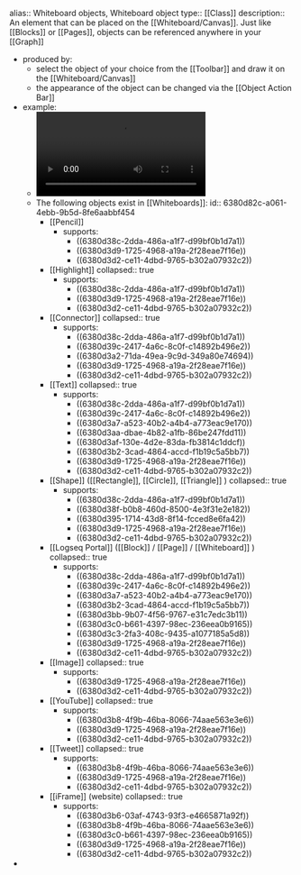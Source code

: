 alias:: Whiteboard objects, Whiteboard object
type:: [[Class]]
description:: An element that can be placed on the [[Whiteboard/Canvas]]. Just like [[Blocks]] or [[Pages]], objects can be referenced anywhere in your [[Graph]]

- produced by:
	- select the object of your choice from the [[Toolbar]] and draw it on the [[Whiteboard/Canvas]]
	- the appearance of the object can be changed via the [[Object Action Bar]]
- example:
	- ![ObjectExamples.mp4](../assets/ObjectExamples_1669389480174_0.mp4)
	- The following objects exist in [[Whiteboards]]:
	  id:: 6380d82c-a061-4ebb-9b5d-8fe6aabbf454
		- [[Pencil]]
			- supports:
				- ((6380d38c-2dda-486a-a1f7-d99bf0b1d7a1))
				- ((6380d3d9-1725-4968-a19a-2f28eae7f16e))
				- ((6380d3d2-ce11-4dbd-9765-b302a07932c2))
		- [[Highlight]]
		  collapsed:: true
			- supports:
				- ((6380d38c-2dda-486a-a1f7-d99bf0b1d7a1))
				- ((6380d3d9-1725-4968-a19a-2f28eae7f16e))
				- ((6380d3d2-ce11-4dbd-9765-b302a07932c2))
		- [[Connector]]
		  collapsed:: true
			- supports:
				- ((6380d38c-2dda-486a-a1f7-d99bf0b1d7a1))
				- ((6380d39c-2417-4a6c-8c0f-c14892b496e2))
				- ((6380d3a2-71da-49ea-9c9d-349a80e74694))
				- ((6380d3d9-1725-4968-a19a-2f28eae7f16e))
				- ((6380d3d2-ce11-4dbd-9765-b302a07932c2))
		- [[Text]]
		  collapsed:: true
			- supports:
				- ((6380d38c-2dda-486a-a1f7-d99bf0b1d7a1))
				- ((6380d39c-2417-4a6c-8c0f-c14892b496e2))
				- ((6380d3a7-a523-40b2-a4b4-a773eac9e170))
				- ((6380d3aa-dbae-4b82-a1fb-86be247fdd11))
				- ((6380d3af-130e-4d2e-83da-fb3814c1ddcf))
				- ((6380d3b2-3cad-4864-accd-f1b19c5a5bb7))
				- ((6380d3d9-1725-4968-a19a-2f28eae7f16e))
				- ((6380d3d2-ce11-4dbd-9765-b302a07932c2))
		- [[Shape]] ([[Rectangle]], [[Circle]], [[Triangle]] )
		  collapsed:: true
			- supports:
				- ((6380d38c-2dda-486a-a1f7-d99bf0b1d7a1))
				- ((6380d38f-b0b8-460d-8500-4e3f31e2e182))
				- ((6380d395-1714-43d8-8f14-fcced8e6fa42))
				- ((6380d3d9-1725-4968-a19a-2f28eae7f16e))
				- ((6380d3d2-ce11-4dbd-9765-b302a07932c2))
		- [[Logseq Portal]] ([[Block]] / [[Page]] / [[Whiteboard]] )
		  collapsed:: true
			- supports:
				- ((6380d38c-2dda-486a-a1f7-d99bf0b1d7a1))
				- ((6380d39c-2417-4a6c-8c0f-c14892b496e2))
				- ((6380d3a7-a523-40b2-a4b4-a773eac9e170))
				- ((6380d3b2-3cad-4864-accd-f1b19c5a5bb7))
				- ((6380d3bb-9b07-4f56-9767-e31c7edc3b11))
				- ((6380d3c0-b661-4397-98ec-236eea0b9165))
				- ((6380d3c3-2fa3-408c-9435-a1077185a5d8))
				- ((6380d3d9-1725-4968-a19a-2f28eae7f16e))
				- ((6380d3d2-ce11-4dbd-9765-b302a07932c2))
		- [[Image]]
		  collapsed:: true
			- supports:
				- ((6380d3d9-1725-4968-a19a-2f28eae7f16e))
				- ((6380d3d2-ce11-4dbd-9765-b302a07932c2))
		- [[YouTube]]
		  collapsed:: true
			- supports:
				- ((6380d3b8-4f9b-46ba-8066-74aae563e3e6))
				- ((6380d3d9-1725-4968-a19a-2f28eae7f16e))
				- ((6380d3d2-ce11-4dbd-9765-b302a07932c2))
		- [[Tweet]]
		  collapsed:: true
			- supports:
				- ((6380d3b8-4f9b-46ba-8066-74aae563e3e6))
				- ((6380d3d9-1725-4968-a19a-2f28eae7f16e))
				- ((6380d3d2-ce11-4dbd-9765-b302a07932c2))
		- [[iFrame]] (website)
		  collapsed:: true
			- supports:
				- ((6380d3b6-03af-4743-93f3-e4665871a92f))
				- ((6380d3b8-4f9b-46ba-8066-74aae563e3e6))
				- ((6380d3c0-b661-4397-98ec-236eea0b9165))
				- ((6380d3d9-1725-4968-a19a-2f28eae7f16e))
				- ((6380d3d2-ce11-4dbd-9765-b302a07932c2))
-